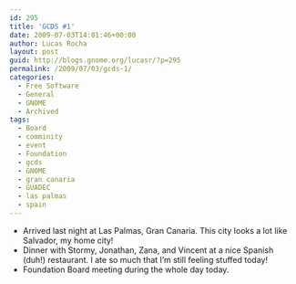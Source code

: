 ```yaml
---
id: 295
title: 'GCDS #1'
date: 2009-07-03T14:01:46+00:00
author: Lucas Rocha
layout: post
guid: http://blogs.gnome.org/lucasr/?p=295
permalink: /2009/07/03/gcds-1/
categories:
  - Free Software
  - General
  - GNOME
  - Archived
tags:
  - Board
  - comminity
  - event
  - Foundation
  - gcds
  - GNOME
  - gran canaria
  - GUADEC
  - las palmas
  - spain
---
```

  * Arrived last night at Las Palmas, Gran Canaria. This city looks a lot like
  Salvador, my home city!
  * Dinner with Stormy, Jonathan, Zana, and Vincent at a nice Spanish (duh!)
    restaurant. I ate so much that I&#8217;m still feeling stuffed today!
  * Foundation Board meeting during the whole day today.
